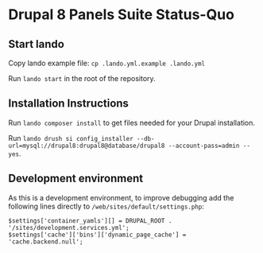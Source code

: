 # Drupal 8 Panels Suite Status-Quo

## Start lando

Copy lando example file: `cp .lando.yml.example .lando.yml`

Run `lando start` in the root of the repository.

## Installation Instructions

Run `lando composer install` to get files needed for your Drupal installation.

Run `lando drush si config_installer --db-url=mysql://drupal8:drupal8@database/drupal8 --account-pass=admin --yes`.

## Development environment

As this is a development environment, to improve debugging add the following lines 
directly to `/web/sites/default/settings.php`:
```
$settings['container_yamls'][] = DRUPAL_ROOT . '/sites/development.services.yml';
$settings['cache']['bins']['dynamic_page_cache'] = 'cache.backend.null';
```
